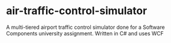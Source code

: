 # air-traffic-control-simulator
A multi-tiered airport traffic control simulator done for a Software Components university assignment. Written in C# and uses WCF

